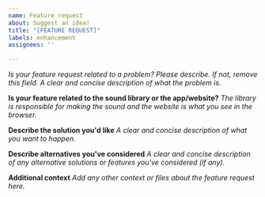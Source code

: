 ```yaml
---
name: Feature request
about: Suggest an idea!
title: "[FEATURE REQUEST]"
labels: enhancement
assignees: ''

---
```


**Is your feature request related to a problem? *Please describe. If not, remove this field.**
A clear and concise description of what the problem is.*

**Is your feature related to the sound library or the app/website?**
*The library is responsible for making the sound and the website is what you see in the browser.*

**Describe the solution you'd like**
*A clear and concise description of what you want to happen.*

**Describe alternatives you've considered**
*A clear and concise description of any alternative solutions or features you've considered (if any).*

**Additional context**
*Add any other context or files about the feature request here.*